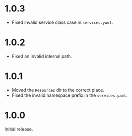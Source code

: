 1.0.3
=====

*   Fixed invalid service class case in `services.yaml`.


1.0.2
=====

*   Fixed an invalid internal path.


1.0.1
=====

*   Moved the `Resources` dir to the correct place.
*   Fixed the invalid namespace prefix in the `services.yaml`.


1.0.0
=====

Initial release.
